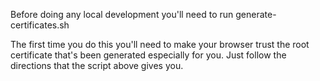 Before doing any local development you'll need to run generate-certificates.sh

The first time you do this you'll need to make your browser trust the root
certificate that's been generated especially for you. Just follow the directions
that the script above gives you.
